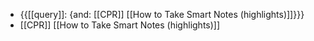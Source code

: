 - {{[[query]]: {and: [[CPR]] [[How to Take Smart Notes (highlights)]]}}}
- [[CPR]] [[How to Take Smart Notes (highlights)]]